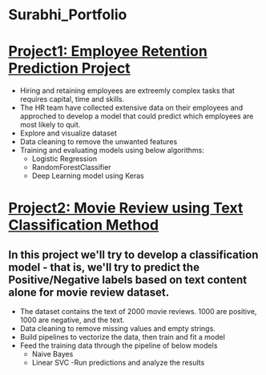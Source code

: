 # Surabhi_Portfolio

# [Project1: Employee Retention Prediction Project](https://github.com/Surabhi-1996/Human_Resources)
- Hiring and retaining employees are extreemly complex tasks that requires capital, time and skills.
- The HR team have collected extensive data on their employees and approched to develop a model that could predict which employees are most likely to quit.
- Explore and visualize dataset
- Data cleaning to remove the unwanted features
- Training and evaluating models using below algorithms:
  - Logistic Regression 
  - RandomForestClassifier
  - Deep Learning model using Keras


# [Project2: Movie Review using Text Classification Method](https://github.com/Surabhi-1996/movie_review1)

## In this project we'll try to develop a classification model - that is, we'll try to predict the Positive/Negative labels based on text content alone for movie review dataset.

- The dataset contains the text of 2000 movie reviews. 1000 are positive, 1000 are negative, and the text.
- Data cleaning to remove missing values and empty strings.
- Build pipelines to vectorize the data, then train and fit a model
- Feed the training data through the pipeline of below models
  - Naive Bayes
  - Linear SVC
-Run predictions and analyze the results 
